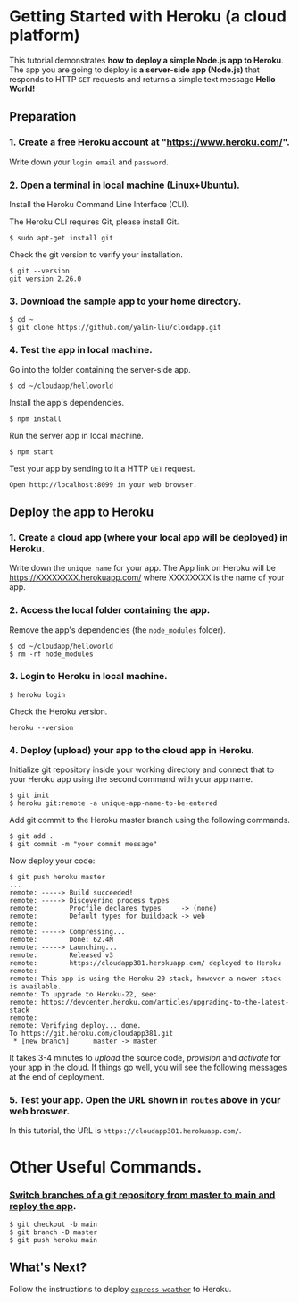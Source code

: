 # Getting Started with Heroku (a cloud platform)
This tutorial demonstrates **how to deploy a simple Node.js app to Heroku**. The app you are going to deploy is **a server-side app (Node.js)** that responds to HTTP `GET` requests and returns a simple text message **Hello World!**

## Preparation
### 1. Create a **free** Heroku account at "https://www.heroku.com/".  
Write down your `login email` and `password`.

### 2. Open a terminal in local machine (Linux+Ubuntu).
Install the Heroku Command Line Interface (CLI). 

The Heroku CLI requires Git, please install Git.
```
$ sudo apt-get install git
```
Check the git version to verify your installation.
```
$ git --version
git version 2.26.0
```
### 3. Download the sample app to your **home** directory.
```
$ cd ~
$ git clone https://github.com/yalin-liu/cloudapp.git
```
### 4. Test the app in local machine. 
Go into the folder containing the server-side app.
```
$ cd ~/cloudapp/helloworld
```
Install the app's dependencies.
```
$ npm install
```
Run the server app in local machine.
```
$ npm start
```
Test your app by sending to it a HTTP `GET` request.  
```
Open http://localhost:8099 in your web browser.
```


## Deploy the app to Heroku
### 1. Create a cloud app (where your local app will be deployed) in Heroku. 
Write down the `unique name` for your app. The App link on Heroku will be https://XXXXXXXX.herokuapp.com/ where XXXXXXXX is the name of your app.

### 2. Access the local folder containing the app.  
Remove the app's dependencies (the `node_modules` folder).
```
$ cd ~/cloudapp/helloworld
$ rm -rf node_modules
```

### 3. Login to Heroku in local machine. 
```
$ heroku login
```       
Check the Heroku version.
```
heroku --version
```

### 4. Deploy (upload) your app to the cloud app in Heroku.
Initialize git repository inside your working directory and connect that to your Heroku app using the second command with your app name.
```
$ git init
$ heroku git:remote -a unique-app-name-to-be-entered
```
Add git commit to the Heroku master branch using the following commands.
```
$ git add .
$ git commit -m "your commit message"
```
Now deploy your code:
```
$ git push heroku master
...
remote: -----> Build succeeded!
remote: -----> Discovering process types
remote:        Procfile declares types     -> (none)
remote:        Default types for buildpack -> web
remote: 
remote: -----> Compressing...
remote:        Done: 62.4M
remote: -----> Launching...
remote:        Released v3
remote:        https://cloudapp381.herokuapp.com/ deployed to Heroku
remote: 
remote: This app is using the Heroku-20 stack, however a newer stack is available.
remote: To upgrade to Heroku-22, see:
remote: https://devcenter.heroku.com/articles/upgrading-to-the-latest-stack
remote: 
remote: Verifying deploy... done.
To https://git.heroku.com/cloudapp381.git
 * [new branch]      master -> master
```
It takes 3-4 minutes to *upload* the source code, *provision* and *activate* for your app in the cloud.  If things go well, you will see the following messages at the end of deployment. 

### 5. Test your app.  Open the URL shown in `routes` above in your web broswer. 
In this tutorial, the URL is `https://cloudapp381.herokuapp.com/`.

# Other Useful Commands.
### [Switch branches of a git repository from master to main and reploy the app](https://help.heroku.com/O0EXQZTA/how-do-i-switch-branches-from-master-to-main).
```
$ git checkout -b main
$ git branch -D master
$ git push heroku main
```

## What's Next?
Follow the instructions to deploy [`express-weather`]([express-weather/README.md](https://github.com/yalin-liu/cloudapp/blob/1d4136ba314de582e6928bcb8fae830011aa37c4/express-weather/README.md)) to Heroku.
